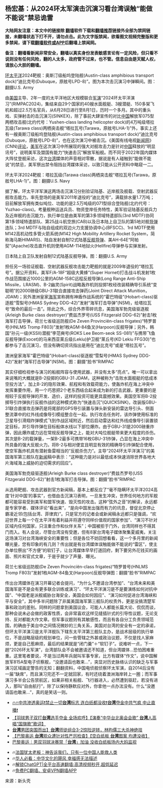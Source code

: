  <!-- 面包屑导航 --> <h2>杨宏基：从2024环太军演击沉演习看台湾误触“能做不能说”禁忌诡雷</h2> <p class="notice"><b>大陆网友注意：本文中的链接除 <a href="https://github.com/bannedbook/fanqiang" >翻墙</a>软件下载和<a href="https://github.com/killgcd/justmysocks/blob/master/README.md">翻墙推荐</a>链接外全部为禁网链接，未翻墙状态下打不开，请勿点击。此为文字版禁闻，欲看图文视频完整版和更多禁闻，请下载<a href="https://github.com/bannedbook/fanqiang">翻墙软件或APP</a>后翻墙上禁闻网。</p><p>备注：翻墙看新闻非常安全，翻墙以真实身份发表敏感言论有一定风险，但只看不说则没有任何风险，翻的人太多，政府管不过来，也不管。信息自由是天赋人权，请放心大胆的翻墙。</b></p>  <div class="entry"> <p id="conimg"><a href="https://www.bannedbook.org/bnews/tag/%E7%8E%AF%E5%A4%AA%E5%B9%B3%E6%B4%8B/" class="st_tag internal_tag" rel="tag" title="标签 环太平洋 下的日志">环太平洋</a>2024靶舰：奥斯汀级船坞登陆舰(Austin-class amphibious transport dock)“迪比克号(Dubuque，原舷号LPD-8)”。图为本次击沉演习中弹瞬间。图：翻摄U.S. Army</p> <p>由<a href="https://www.bannedbook.org/bnews/tag/%e7%be%8e%e5%9b%bd/" class="st_tag internal_tag" rel="tag" title="标签 美国 下的日志">美国</a>主导、2年一度的太平洋地区大规模联合<a href="https://www.bannedbook.org/bnews/tag/%e5%86%9b%e6%bc%94/" class="st_tag internal_tag" rel="tag" title="标签 军演 下的日志">军演</a>“2024环太平洋演习”(RIMPAC2024)，集结来自29个国家的40艘水面舰艇、3艘潜艇、150多架飞机和超过2.5万名官兵，从6月28日进行至8月1日，历时一个多月。其中的重头戏、实弹射击的击沉演习(SINKEX)，除了事前大肆宣传的对比<span class='wp_keywordlink_affiliate'><a href="https://www.bannedbook.org/" title="中国" target="_blank">中国</a></span>解放军075型两栖攻击舰(北约代号：Yushen-class landing helicopter dock)的4万吨级塔拉瓦级(Tarawa class)两栖突击舰“塔拉瓦号(Tarawa，原舷号LHA-1)”外，事实上还有一艘奥斯汀级船坞登陆舰(Austin-class amphibious transport dock)“迪比克号(Dubuque，原舷号LPD-8)”，也在这次演习中被击沉。《美国有线电视<span class='wp_keywordlink_affiliate'><a href="https://www.bannedbook.org/" title="新闻网" target="_blank">新闻网</a></span>》(CNN)<span class='wp_keywordlink_affiliate'><a href="https://www.bannedbook.org/bnews/comments/" title="新闻评论" target="_blank">评论</a></span>，<a href="https://www.bannedbook.org/bnews/tag/%e7%be%8e%e5%86%9b/" class="st_tag internal_tag" rel="tag" title="标签 美军 下的日志">美军</a>在这次演习中所展现的强大对舰攻击力是针对<a href="https://www.bannedbook.org/bnews/tag/%E4%B8%AD%E5%9B%BD/" class="st_tag internal_tag" rel="tag" title="标签 中国 下的日志">中国</a>释放的“明显讯号”，说明美军及盟国有能力“快速击沉”解放军船舰。而不同于2022年国内媒体大阵仗登舰采访，这次<a href="https://www.bannedbook.org/bnews/tag/%e5%8f%b0%e6%b9%be/" class="st_tag internal_tag" rel="tag" title="标签 台湾 下的日志">台湾</a>媒体的声音相对零散，据说是有人碰触到“能做不能说”的禁忌，美军祭出禁令阻挡台湾媒体采访，以致只能从公开资料中略窥一二。</p> <p>环太平洋2024靶舰：塔拉瓦级(Tarawa class)两栖突击舰“塔拉瓦号(Tarawa，原舷号LHA-1)”。图：翻摄U.S. Navy</p>  <p>据了解，环太平洋军演这两场击沉演习分别验证陆基、近岸舰及舰载、空射武器反舰攻击能力。率先登场的是美军2011年退役的“迪比克号”，满载排水量1.7万吨；目前解放军拥有类似吨位、功能的是2.5万吨级的071型综合登陆舰(北约代号：Yuzhao-class)。考量舰种运送兵员、物资登岸任务特性，美军验证陆基反舰兵力及近岸舰的击沉能力，执行单位是由美军的第3多领域特遣部队(3rd MDTF)协同第1多领域特遣部队、第25战斗航空旅(CAB)以及日本陆上自卫队的第5地对舰<a href="https://www.bannedbook.org/bnews/tag/%e5%af%bc%e5%bc%b9/" class="st_tag internal_tag" rel="tag" title="标签 导弹 下的日志">导弹</a>连队；3rd MDTF与陆自组成的双边火力支援协调中心(BFSCC)、1rd MDTF使用M142高机动性多管火箭系统(M142 High Mobility Artillery Rocket System，简称海马斯HIMARS)、陆自发射自制12式陆基<a href="https://www.bannedbook.org/bnews/tag/%E5%8F%8D%E8%88%B0%E5%AF%BC%E5%BC%B9/" class="st_tag internal_tag" rel="tag" title="标签 反舰导弹 下的日志">反舰导弹</a>、美AH-64E“阿帕契”(Apache)攻击直升机则使用AGM-114地狱火(Hellfire)导弹参与实弹发射。</p> <p>日本陆上自卫队发射自制12式陆基反舰导弹。图：翻摄U.S. Army</p> <p>担任另一场验证舰载、空射武器反舰攻击能力靶舰的就是2009年退役的“塔拉瓦号”。据公开资料，美军F/A-18F“超级大黄蜂”(Super Hornet)打击战斗机发射1枚作战范围接近1000公里的AGM-158C远程反舰导弹(Long Range Anti-Ship Missile，LRASM)、B-2幽灵(Spirit)战略轰炸机则投掷1枚经改装精确导引系统“变聪明”的2000磅级GBU-31联合直接攻击弹药(Joint Direct Attack Munition，JDAM)；另外澳洲皇家<a href="https://www.bannedbook.org/bnews/tag/%e6%b5%b7%e5%86%9b/" class="st_tag internal_tag" rel="tag" title="标签 海军 下的日志">海军</a>宣称拥有神盾作战系统的“霍巴特级”(Hobart-class)驱逐舰“雪梨号(HMAS Sydney DDG-42)”发射“海军打击导弹”(NSM)，给塔拉瓦号“致命的最后一击”。除此之外，综合外界零碎讯息，美国海军勃克级驱逐舰(Arleigh Burke class destroyer)“费兹杰罗号(USS Fitzgerald DDG-62)”射击1枚海军打击导弹，荷兰七省级巡防舰(De Zeven Provinciën-class frigates)“特罗普号(HNLMS Tromp F803)”发射1枚AGM-84鱼叉(Harpoon)反舰导弹；另外，韩国“孙元一级(KSSⅡ)潜舰“李范奭号(ROKS Lee Beom-seok SS-081)”与携带飞鱼反舰导弹(Exocet)的马来西亚莱丘级(Lekiu)护卫舰“莱丘号(KD Lekiu FFG30)”也都参与了击沉演习，但没有确切资讯指出是用在“迪比克号”或是“塔拉瓦号”。</p>  <p>澳洲皇家海军“霍巴特级”(Hobart-class)驱逐舰“雪梨号(HMAS Sydney DDG-42)”发射“海军打击导弹”(NSM)。图：翻摄“脸书”RIMPAC</p> <p>其实仔细检视参与演习的船舰阵容与使用武器，并没有太多“亮点”。唯一可以拿出来说嘴的大概就是B-2投掷的GBU-31 JDAM，这种被称为“击败水面舰艇的低成本空投方法”，加上B-2的隐形效果、航程和有效载荷能力，使轰炸机在海上冲突中发挥重要作用，用一个巧思把2个老东西结合起来成为新的打击武器，更重要的是相较于反舰导弹的开发、造价，这样的投资可能更具震撼效果。美国空军将B-2投掷导引炸弹执行反舰作战的这种模式称为“快速击沉”(QUICKSINK)，改装版GBU-31联合直接攻击弹药是将尾部的GPS导引装置与弹头新安装的雷达导引头、侧面整流罩中的红外线成像导引模组整合在一起。执行攻击任务时，该炸弹使用标准的卫星导引滑翔炸弹模式飞到作战区域附近，然后启动雷达和红外线成像导引装置锁定目标，并引导炸弹在目标船体水线以下部位爆炸。由于GBU-31是2000磅重炸弹，因此爆炸威力远在常规反舰导弹之上，能对大吨位舰艇带来更大程度的杀伤。其次是B-2的载弹量，一架B-2最多可携带16枚GBU-31炸弹，凸显在海上冲突中所具备的强大反舰火力。将B-2与相对便宜且明显有效的精确导引炸弹配合使用，使空军轰炸机具有潜射鱼雷相当的“反舰杀伤力”。主导“2024环太平洋演习”的美国海军第三舰队在<span class='wp_keywordlink_affiliate'><a href="https://www.bannedbook.org/" title="新闻">新闻</a></span>稿中表示：“这种能力是对以最低成本快速消除世界各地大片海域海上威胁的迫切需求的回应”。</p> <p>美国海军勃克级驱逐舰(Arleigh Burke class destroyer)“费兹杰罗号(USS Fitzgerald DDG-62)”射击1枚海军打击导弹。图：翻摄“脸书”RIMPAC</p>  <p>从选用靶舰、攻击武器到官方新闻稿，基本上都反应了“毫不隐瞒环太平洋2024高度‘针对中国’的事实”，也借由击沉演习表明，一旦发生冲突，世界任何地方的军舰都可能容易受到美军和盟军快速、毁灭性的攻击。这种“弦外之音”的解读，永远都是专家学者、媒体评论“看出来”，“是向中国发出强而有力的讯息，督促北京停止霸凌近邻(包括台湾、菲律宾)”。只是官方的记者会或新闻稿永远都只是强调，“欢迎世界上每一个在太平洋有着利益并将遵守同样价值观的国家参加”、“演习不针对区域内任何国家，只注重合作和伙伴关系”；中国被拒于门外，台湾同样也不得其门而入。有人会说，尽管台湾没有受邀，但有8家台湾电子媒体聚集夏威夷，关注这场演习对台湾海峡安全的重要性；但是各位不妨回想看看，这一个多月里的新闻曝光量，您有印象的有几则？传出就是有台湾媒体误触能做不能说的“雷区”，使主办单位祭出“不方便”的软钉子，让台湾媒体早早打道回府，剩下要另外花钱买的画面、照片和官式文章，于是乎就少了声量、曝光。</p> <p>荷兰七省级巡防舰(De Zeven Provinciën-class frigates)“特罗普号(HNLMS Tromp F803)”发射1枚AGM-84鱼叉(Harpoon)反舰导弹图：翻摄“脸书”RIMPAC</p> <p>传出台湾媒体在演习开幕记者会提问，“为什么不邀请台湾参加”、“台湾未来和美国海军是不是会有更多联合训练或演习”、“环太平洋演习是不是要演练如何对抗中国”、“中国老是派舰威胁台海安全，美国会如何因应”、“演习如何促进台湾海峡和平与安全”，其中多半问题除了非属美国海军第三舰队的权责外，更是没搞清楚军事和政治的差别。同样的问题拿到美国议会，可能人人都能长篇大论、侃侃而谈，那种会说未必会做的政客性质，会非常喜欢这样见缝插针式的引导性议题，无论支持、反对都能大作文章。但军事议题则有其敏感性，而且有各自分工负责领域范围，的确由于美台中之间情况微妙的三角关系，美国对台湾的安全有一定的承诺，但环太平洋演习是太平洋舰队下辖东太平洋第三舰队主办，是战术层级的执行单位，不是战略层级的规划单位，问一些管辖之外甚或政治议题，不仅是找人家麻烦，更是自己惹麻烦，最后的结果就是“闭门羹”＋“软钉子”。说难听一点，下一趟“2026环太军演”，台湾部队会不会被邀请还不知道，但台湾媒体…恐怕困难重重。这里笔者要说，不是当过两年兵就叫军事专家，比方有媒体“作文”，说中国解放军815A型电子侦察舰，“没邀请函也敢来…”，突显对历史脉络认识的缺乏与军事演习区域画定警告的无知；翻翻资料，中国电侦舰侦察环太军演，自2014后没有一届“缺席”，而且演习完还不一定就回家，有时还绕着澳洲海岸转上一圈；而军事演习多半会公告禁航区，如果非相关船舰、飞行器进入，必然遭到驱赶，若没有进入，那叫“自由航行”，除了以保持静默应对外，你拿他一点办法没有。什么“没邀请函也敢来…”，真的是笑话一则。</p>  <!--<div id="taboola-mid-1"></div>--><ul class='op-related-articles' title='相关阅读'> <li><a href='https://www.bannedbook.org/bnews/sohnews/20240805/2070935.html' target='_blank'>🔥🔥中共渗透奥运❗禁止一切<b>台湾</b>标志 连白纸都没收❗<b>台湾</b>夺金中共气疯 中止直播❗</a></li> <li><a href='https://www.bannedbook.org/bnews/comments/20240805/2070930.html' target='_blank'>【羽球男子双打<b>台湾</b>选手夺金 全场欢呼】【演奏“中华台北奥会会歌” <b>台湾</b>人高唱“国旗歌”歌词】</a></li> <li><a href='https://www.bannedbook.org/bnews/taiwannews/20240805/2070926.html' target='_blank'><b>台湾</b>男团突围而出】<b>台湾</b>师徒组合3-2惊险逆转，林昀儒三大杀神绝技</a></li> <li><a href='https://www.bannedbook.org/bnews/comments/20240805/2070907.html' target='_blank'>【巴黎奥运 <b>台湾</b>观众遭针对性严厉检查】【空白纸板 <b>台湾</b>图案 均遭没收】</a></li> <li><a href='https://www.bannedbook.org/bnews/headline/20240805/2070897.html' target='_blank'>巴黎奥运｜男双羽球决赛禁「<b>台湾</b>」加油 没收白纸板场内大妈监视</a></li> </ul> <ul class="texttj"> <li>🔥<a href="https://www.bannedbook.org/bnews/ssgc/20230219/1850782.html" target="_blank">法国犹太老板：神告诉我们，只有一位中国人能救人类</a></li> <li>🔥<a href="https://www.bannedbook.org/bnews/comments/20220220/1694796.html" target="_blank">华人必看：中华文化的飓风 幸福感无法描述</a></li> <li>🔥<a href="https://github.com/bannedbook/fanqiang/wiki/V2ray%E6%9C%BA%E5%9C%BA" target="_blank">解锁ChatGPT|全平台高速翻墙:高清视频秒开,超低延迟</a></li> <li>🔥<a href="https://github.com/bannedbook/fanqiang/wiki/%E7%A6%81%E9%97%BB%E7%BD%91%E5%AE%89%E5%8D%93%E7%BF%BB%E5%A2%99%E6%96%B0%E9%97%BBAPP" target="_blank">免费PC翻墙、安卓VPN翻墙APP</a></li> </ul><p class="src-info">来源：新头壳 </p><a name='sharetosocial'></a> <div style="margin-bottom:5px;padding-bottom:5px;clear:both"> <div id="archive-pix-1" class="banner-ads"> <!-- AuctionX Display platform tag START --> <div id="27602x728x90x621x_ADSLOT1" clicktrack="%%CLICK_URL_ESC%%"></div>  <!-- AuctionX Display platform tag END --> </div> <div id="archive-pix-2" class="banner-ads"> <!-- AuctionX Display platform tag START --> <div id="27556x300x250x621x_ADSLOT1" clicktrack="%%CLICK_URL_ESC%%" style="margin:0 auto;text-align:center"></div>  <!-- AuctionX Display platform tag END --> </div> </div>  <div id="archive-pix-1" class="banner-ads"> <!-- AuctionX Display platform tag START --> <div id="27603x728x90x621x_ADSLOT1" clicktrack="%%CLICK_URL_ESC%%"></div>  <!-- AuctionX Display platform tag END --> </div> </div><!--END ENTRY--> 